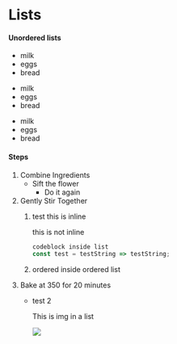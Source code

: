 # Lists

#### Unordered lists
* milk
* eggs
* bread
+ milk
+ eggs
+ bread
- milk
- eggs
- bread

#### Steps
1. Combine Ingredients
    * Sift the flower
        * Do it again
1. Gently Stir Together
    1. test
        this is inline
        
        this is not inline
        ```javascript
        codeblock inside list
        const test = testString => testString; 
        ```
    1. ordered inside ordered list
1. Bake at 350 for 20 minutes
    * test 2
        
        This is img in a list
        
        ![](http://unplash.it/500/500?random)
